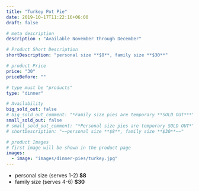 ```yaml
---
title: "Turkey Pot Pie"
date: 2019-10-17T11:22:16+06:00
draft: false

# meta description
description : "Available November through December"

# Product Short Description
shortDescription: "personal size **$8**, family size **$30**"

# product Price
price: "30"
priceBefore: ""

# type must be "products"
type: "dinner"

# Availability
big_sold_out: false
# big_sold_out_comment: "*Family size pies are temporary **SOLD OUT***"
small_sold_out: false
# small_sold_out_comment: "*Personal size pies are temporary SOLD OUT*"
# shortDescription: "~~personal size **$8**, family size **$30**~~"

# product Images
# first image will be shown in the product page
images:
  - image: "images/dinner-pies/turkey.jpg"
---
```


- personal size (serves 1-2) **$8**
- family size (serves 4-6) **$30**